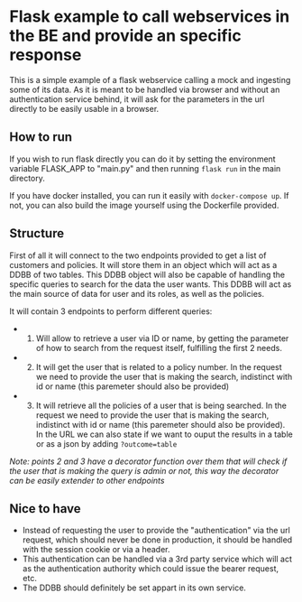 # Flask example to call webservices in the BE and provide an specific response

This is a simple example of a flask webservice calling a mock and ingesting some of its data. As it is meant to be handled via browser and without an authentication service behind, it will ask for the parameters in the url directly to be easily usable in a browser.

## How to run

If you wish to run flask directly you can do it by setting the environment variable FLASK_APP to "main.py" and then running ```flask run``` in the main directory.

If you have docker installed, you can run it easily with ```docker-compose up```. If not, you can also build the image yourself using the Dockerfile provided.

## Structure

First of all it will connect to the two endpoints provided to get a list of customers and policies. It will store them in an object which will act as a DDBB of two tables. This DDBB object will also be capable of handling the specific queries to search for the data the user wants.
This DDBB will act as the main source of data for user and its roles, as well as the policies.

It will contain 3 endpoints to perform different queries:
- 1. Will allow to retrieve a user via ID or name, by getting the parameter of how to search from the request itself, fulfilling the first 2 needs.
- 2. It will get the user that is related to a policy number. In the request we need to provide the user that is making the search, indistinct with id or name (this paremeter should also be provided)
- 3. It will retrieve all the policies of a user that is being searched. In the request we need to provide the user that is making the search, indistinct with id or name (this paremeter should also be provided). In the URL we can also state if we want to ouput the results in a table or as a json by adding ```?outcome=table```

*Note: points 2 and 3 have a decorator function over them that will check if the user that is making the query is admin or not, this way the decorator can be easily extender to other endpoints*

## Nice to have

- Instead of requesting the user to provide the "authentication" via the url request, which should never be done in production, it should be handled with the session cookie or via a header.
- This authentication can be handled via a 3rd party service which will act as the authentication authority which could issue the bearer request, etc.
- The DDBB should definitely be set appart in its own service.